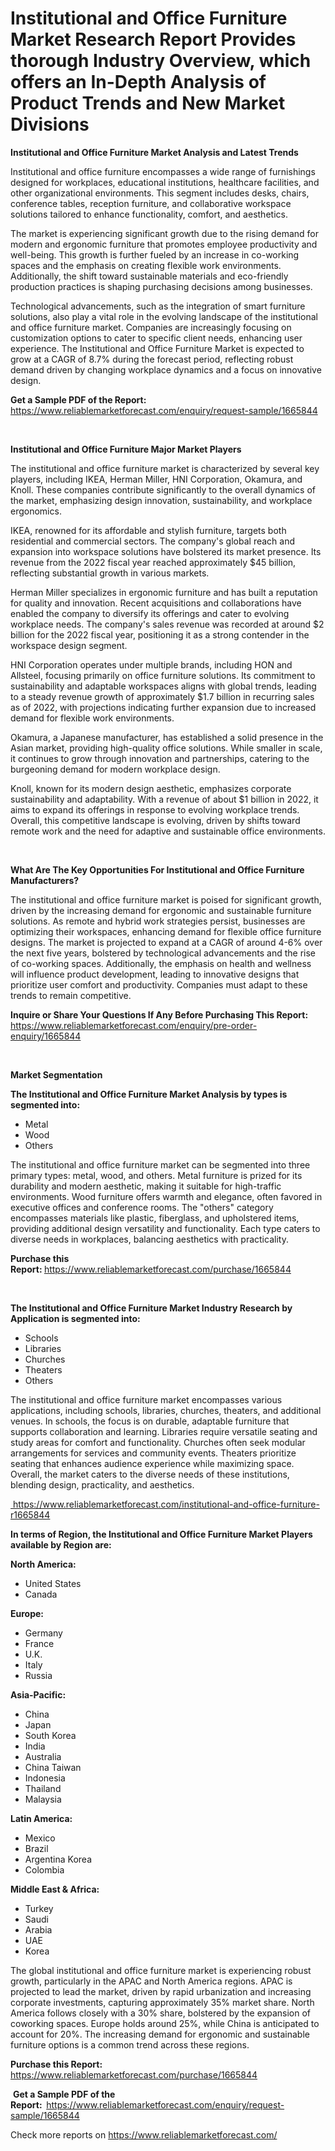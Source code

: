 <p><h1>Institutional and Office Furniture Market Research Report Provides thorough Industry Overview, which offers an In-Depth Analysis of Product Trends and New Market Divisions</h1></p><p><strong>Institutional and Office Furniture Market Analysis and Latest Trends</strong></p>
<p><p>Institutional and office furniture encompasses a wide range of furnishings designed for workplaces, educational institutions, healthcare facilities, and other organizational environments. This segment includes desks, chairs, conference tables, reception furniture, and collaborative workspace solutions tailored to enhance functionality, comfort, and aesthetics. </p><p>The market is experiencing significant growth due to the rising demand for modern and ergonomic furniture that promotes employee productivity and well-being. This growth is further fueled by an increase in co-working spaces and the emphasis on creating flexible work environments. Additionally, the shift toward sustainable materials and eco-friendly production practices is shaping purchasing decisions among businesses. </p><p>Technological advancements, such as the integration of smart furniture solutions, also play a vital role in the evolving landscape of the institutional and office furniture market. Companies are increasingly focusing on customization options to cater to specific client needs, enhancing user experience. The Institutional and Office Furniture Market is expected to grow at a CAGR of 8.7% during the forecast period, reflecting robust demand driven by changing workplace dynamics and a focus on innovative design.</p></p>
<p><strong>Get a Sample PDF of the Report:&nbsp;</strong> <a href="https://www.reliablemarketforecast.com/enquiry/request-sample/1665844?utm_campaign=2325&utm_medium=2&utm_source=Github&utm_content=ia&utm_term=11032025&utm_id=institutional-and-office-furniture">https://www.reliablemarketforecast.com/enquiry/request-sample/1665844</a></p>
<p>&nbsp;</p>
<p><strong>Institutional and Office Furniture Major Market Players</strong></p>
<p><p>The institutional and office furniture market is characterized by several key players, including IKEA, Herman Miller, HNI Corporation, Okamura, and Knoll. These companies contribute significantly to the overall dynamics of the market, emphasizing design innovation, sustainability, and workplace ergonomics.</p><p>IKEA, renowned for its affordable and stylish furniture, targets both residential and commercial sectors. The company's global reach and expansion into workspace solutions have bolstered its market presence. Its revenue from the 2022 fiscal year reached approximately $45 billion, reflecting substantial growth in various markets.</p><p>Herman Miller specializes in ergonomic furniture and has built a reputation for quality and innovation. Recent acquisitions and collaborations have enabled the company to diversify its offerings and cater to evolving workplace needs. The company's sales revenue was recorded at around $2 billion for the 2022 fiscal year, positioning it as a strong contender in the workspace design segment.</p><p>HNI Corporation operates under multiple brands, including HON and Allsteel, focusing primarily on office furniture solutions. Its commitment to sustainability and adaptable workspaces aligns with global trends, leading to a steady revenue growth of approximately $1.7 billion in recurring sales as of 2022, with projections indicating further expansion due to increased demand for flexible work environments.</p><p>Okamura, a Japanese manufacturer, has established a solid presence in the Asian market, providing high-quality office solutions. While smaller in scale, it continues to grow through innovation and partnerships, catering to the burgeoning demand for modern workplace design.</p><p>Knoll, known for its modern design aesthetic, emphasizes corporate sustainability and adaptability. With a revenue of about $1 billion in 2022, it aims to expand its offerings in response to evolving workplace trends. Overall, this competitive landscape is evolving, driven by shifts toward remote work and the need for adaptive and sustainable office environments.</p></p>
<p>&nbsp;</p>
<p><strong>What Are The Key Opportunities For Institutional and Office Furniture Manufacturers?</strong></p>
<p><p>The institutional and office furniture market is poised for significant growth, driven by the increasing demand for ergonomic and sustainable furniture solutions. As remote and hybrid work strategies persist, businesses are optimizing their workspaces, enhancing demand for flexible office furniture designs. The market is projected to expand at a CAGR of around 4-6% over the next five years, bolstered by technological advancements and the rise of co-working spaces. Additionally, the emphasis on health and wellness will influence product development, leading to innovative designs that prioritize user comfort and productivity. Companies must adapt to these trends to remain competitive.</p></p>
<p><strong>Inquire or Share Your Questions If Any Before Purchasing This Report:</strong> <a href="https://www.reliablemarketforecast.com/enquiry/pre-order-enquiry/1665844?utm_campaign=2325&utm_medium=2&utm_source=Github&utm_content=ia&utm_term=11032025&utm_id=institutional-and-office-furniture">https://www.reliablemarketforecast.com/enquiry/pre-order-enquiry/1665844</a></p>
<p>&nbsp;</p>
<p><strong>Market Segmentation</strong></p>
<p><strong>The Institutional and Office Furniture Market Analysis by types is segmented into:</strong></p>
<p><ul><li>Metal</li><li>Wood</li><li>Others</li></ul></p>
<p><p>The institutional and office furniture market can be segmented into three primary types: metal, wood, and others. Metal furniture is prized for its durability and modern aesthetic, making it suitable for high-traffic environments. Wood furniture offers warmth and elegance, often favored in executive offices and conference rooms. The "others" category encompasses materials like plastic, fiberglass, and upholstered items, providing additional design versatility and functionality. Each type caters to diverse needs in workplaces, balancing aesthetics with practicality.</p></p>
<p><strong>Purchase this Report:&nbsp;</strong><a href="https://www.reliablemarketforecast.com/purchase/1665844?utm_campaign=2325&utm_medium=2&utm_source=Github&utm_content=ia&utm_term=11032025&utm_id=institutional-and-office-furniture">https://www.reliablemarketforecast.com/purchase/1665844</a></p>
<p>&nbsp;</p>
<p><strong>The Institutional and Office Furniture Market Industry Research by Application is segmented into:</strong></p>
<p><ul><li>Schools</li><li>Libraries</li><li>Churches</li><li>Theaters</li><li>Others</li></ul></p>
<p><p>The institutional and office furniture market encompasses various applications, including schools, libraries, churches, theaters, and additional venues. In schools, the focus is on durable, adaptable furniture that supports collaboration and learning. Libraries require versatile seating and study areas for comfort and functionality. Churches often seek modular arrangements for services and community events. Theaters prioritize seating that enhances audience experience while maximizing space. Overall, the market caters to the diverse needs of these institutions, blending design, practicality, and aesthetics.</p></p>
<p><a href="https://www.reliablemarketforecast.com/institutional-and-office-furniture-r1665844?utm_campaign=2325&utm_medium=2&utm_source=Github&utm_content=ia&utm_term=11032025&utm_id=institutional-and-office-furniture">&nbsp;https://www.reliablemarketforecast.com/institutional-and-office-furniture-r1665844</a></p>
<p><strong>In terms of Region, the Institutional and Office Furniture Market Players available by Region are:</strong></p>
<p>
    <p> <strong> North America: </strong>
        <ul>
            <li>United States</li>
            <li>Canada</li>
        </ul>
        </p> 
    <p> <strong> Europe: </strong>
        <ul>
            <li>Germany</li>
            <li>France</li>
            <li>U.K.</li>
            <li>Italy</li>
            <li>Russia</li>
        </ul>
        </p> 
    <p> <strong> Asia-Pacific: </strong>
        <ul>
            <li>China</li>
            <li>Japan</li>
            <li>South Korea</li>
            <li>India</li>
            <li>Australia</li>
            <li>China Taiwan</li>
            <li>Indonesia</li>
            <li>Thailand</li>
            <li>Malaysia</li>
        </ul>
        </p> 
    <p> <strong> Latin America: </strong>
        <ul>
            <li>Mexico</li>
            <li>Brazil</li>
            <li>Argentina Korea</li>
            <li>Colombia</li>
        </ul>
        </p> 
    <p> <strong> Middle East & Africa: </strong>
        <ul>
            <li>Turkey</li>
            <li>Saudi</li>
            <li>Arabia</li>
            <li>UAE</li>
            <li>Korea</li>
        </ul>
    </p>
    </p>
<p><p>The global institutional and office furniture market is experiencing robust growth, particularly in the APAC and North America regions. APAC is projected to lead the market, driven by rapid urbanization and increasing corporate investments, capturing approximately 35% market share. North America follows closely with a 30% share, bolstered by the expansion of coworking spaces. Europe holds around 25%, while China is anticipated to account for 20%. The increasing demand for ergonomic and sustainable furniture options is a common trend across these regions.</p></p>
<p><strong>Purchase this Report: </strong><a href="https://www.reliablemarketforecast.com/purchase/1665844?utm_campaign=2325&utm_medium=2&utm_source=Github&utm_content=ia&utm_term=11032025&utm_id=institutional-and-office-furniture">https://www.reliablemarketforecast.com/purchase/1665844</a></p>
<p>&nbsp;<strong>Get a Sample PDF of the Report:&nbsp;&nbsp;</strong><a href="https://www.reliablemarketforecast.com/enquiry/request-sample/1665844?utm_campaign=2325&utm_medium=2&utm_source=Github&utm_content=ia&utm_term=11032025&utm_id=institutional-and-office-furniture">https://www.reliablemarketforecast.com/enquiry/request-sample/1665844</a></p>
<p><strong></strong></p>
<p>Check more reports on <a href="https://www.reliablemarketforecast.com/?utm_campaign=2325&utm_medium=2&utm_source=Github&utm_content=ia&utm_term=11032025&utm_id=institutional-and-office-furniture">https://www.reliablemarketforecast.com/</a></p>